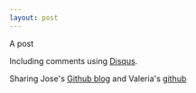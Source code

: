 ```yaml
---
layout: post
---
```

A post

Including comments using [Disqus](http://www.disqus.com).

Sharing Jose's [Github blog](joseAi.github.io) and Valeria's [github](valesbc.github.io)

